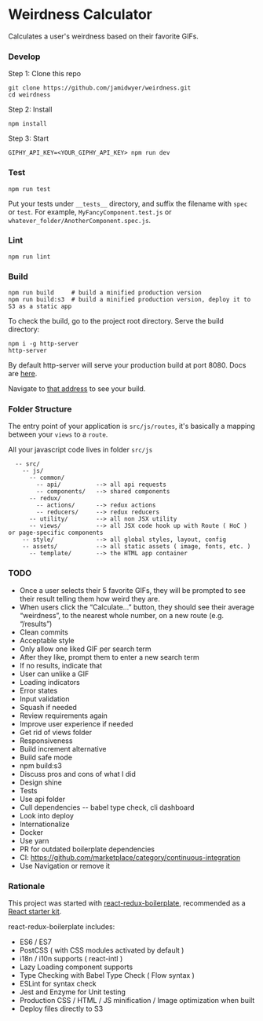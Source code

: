 # Weirdness Calculator

Calculates a user's weirdness based on their favorite GIFs.

### Develop

Step 1: Clone this repo
```
git clone https://github.com/jamidwyer/weirdness.git
cd weirdness
```

Step 2: Install

```
npm install
```

Step 3: Start

```
GIPHY_API_KEY=<YOUR_GIPHY_API_KEY> npm run dev
```

### Test

```
npm run test
```

Put your tests under `__tests__` directory, and suffix the filename with `spec` or `test`. For example, `MyFancyComponent.test.js` or `whatever_folder/AnotherComponent.spec.js`.

### Lint

```
npm run lint
```

### Build
```
npm run build     # build a minified production version
npm run build:s3  # build a minified production version, deploy it to S3 as a static app
```

To check the build, go to the project root directory. Serve the build directory:

```
npm i -g http-server
http-server
```

By default http-server will serve your production build at port 8080.  Docs are [here](https://www.npmjs.com/package/http-server).

Navigate to [that address](http://localhost:8080) to see your build.


### Folder Structure

The entry point of your application is `src/js/routes`, it's basically a mapping between your `views` to a `route`.

All your javascript code lives in folder `src/js`

```
  -- src/
    -- js/
      -- common/
        -- api/          --> all api requests
        -- components/   --> shared components
      -- redux/
        -- actions/      --> redux actions
        -- reducers/     --> redux reducers
      -- utility/        --> all non JSX utility
      -- views/          --> all JSX code hook up with Route ( HoC ) or page-specific components
    -- style/            --> all global styles, layout, config
    -- assets/           --> all static assets ( image, fonts, etc. )
      -- template/       --> the HTML app container

```
### TODO
* Once a user selects their 5 favorite GIFs, they will be
prompted to see their result telling them how weird they are.
* When users click the “Calculate…” button, they should see their average “weirdness”, to the nearest whole number, on a new route (e.g. “/results”)
* Clean commits
* Acceptable style
* Only allow one liked GIF per search term
* After they like, prompt them to enter a new search term
* If no results, indicate that
* User can unlike a GIF
* Loading indicators
* Error states
* Input validation
* Squash if needed
* Review requirements again
* Improve user experience if needed
* Get rid of views folder
* Responsiveness
* Build increment alternative
* Build safe mode
* npm build:s3
* Discuss pros and cons of what I did
* Design shine
* Tests
* Use api folder
* Cull dependencies -- babel type check, cli dashboard
* Look into deploy
* Internationalize
* Docker
* Use yarn
* PR for outdated boilerplate dependencies
* CI: https://github.com/marketplace/category/continuous-integration
* Use Navigation or remove it

### Rationale
This project was started with [react-redux-boilerplate](https://github.com/iroy2000/react-redux-boilerplate), recommended as a [React starter kit](https://reactjs.org/community/starter-kits.html).

react-redux-boilerplate includes:
* ES6 / ES7
* PostCSS ( with CSS modules activated by default )
* i18n / i10n supports ( react-intl )
* Lazy Loading component supports
* Type Checking with Babel Type Check ( Flow syntax )
* ESLint for syntax check
* Jest and Enzyme for Unit testing
* Production CSS / HTML / JS minification / Image optimization when built
* Deploy files directly to S3
